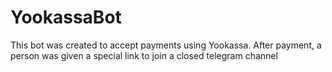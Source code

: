 # YookassaBot
This bot was created to accept payments using Yookassa. After payment, a person was given a special link to join a closed telegram channel
